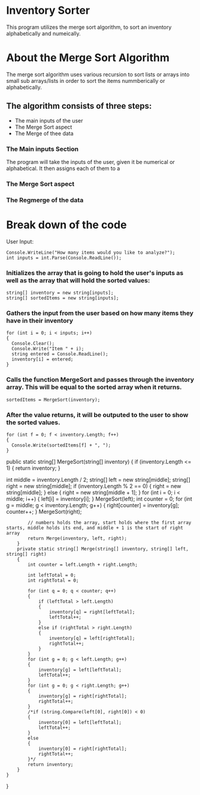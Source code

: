 # Inventory Sorter
This program utilizes the merge sort algorithm, to sort an inventory alphabetically and numeically.  

# About the Merge Sort Algorithm
The merge sort algorithm uses various recursion to sort lists or arrays into small sub arrays/lists in order to sort the items nummberically or alphabetically.  
## The algorithm consists of three steps:
* The main inputs of the user
* The Merge Sort aspect
* The Merge of thee data

### The Main inputs Section
The program will take the inputs of the user, given it be numerical or alphabetical.  It then assigns each of them to a 
### The Merge Sort aspect

### The Regmerge of the data



# Break down of the code


User Input:
```
Console.WriteLine("How many items would you like to analyze?");
int inputs = int.Parse(Console.ReadLine());
```
### Initializes the array that is going to hold the user's inputs as well as the array that will hold the sorted values:
```
string[] inventory = new string[inputs];
string[] sortedItems = new string[inputs]; 
```
### Gathers the input from the user based on how many items they have in their inventory
```
for (int i = 0; i < inputs; i++)
{
  Console.Clear();
  Console.Write("Item " + i);
  string entered = Console.ReadLine();
  inventory[i] = entered;
}
```
### Calls the function MergeSort and passes through the inventory array.  This will be equal to the sorted array when it returns.
```
sortedItems = MergeSort(inventory);
```
### After the value returns, it will be outputed to the user to show the sorted values.
```
for (int f = 0; f < inventory.Length; f++)
{
  Console.Write(sortedItems[f] + ", ");
}
```
public static string[] MergeSort(string[] inventory)
{
if (inventory.Length <= 1)
{
return inventory;
}

int middle = inventory.Length / 2;
string[] left = new string[middle];
string[] right = new string[middle];
if (inventory.Length % 2 == 0)
{
right = new string[middle];
}
else
{
right = new string[middle + 1];
}
for (int i = 0; i < middle; i++)
{
left[i] = inventory[i];
}
MergeSort(left);
int counter = 0;
for (int g = middle; g < inventory.Length; g++)
{
right[counter] = inventory[g];
counter++;
}
MergeSort(right);

            
            // numbers holds the array, start holds where the first array starts, middle holds its end, and middle + 1 is the start of right array
            return Merge(inventory, left, right);
        }
        private static string[] Merge(string[] inventory, string[] left, string[] right)
        {
            int counter = left.Length + right.Length;

            int leftTotal = 0;
            int rightTotal = 0;

            for (int q = 0; q < counter; q++)
            {
                if (leftTotal > left.Length)
                {
                    inventory[q] = right[leftTotal];
                    leftTotal++;
                }
                else if (rightTotal > right.Length)
                {
                    inventory[q] = left[rightTotal];
                    rightTotal++;
                }
            }
            for (int g = 0; g < left.Length; g++)
            {
                inventory[g] = left[leftTotal];
                leftTotal++;
            }
            for (int g = 0; g < right.Length; g++)
            {
                inventory[g] = right[rightTotal];
                rightTotal++;
            }
            /*if (string.Compare(left[0], right[0]) < 0)
            {
                inventory[0] = left[leftTotal];
                leftTotal++;
            }
            else
            {
                inventory[0] = right[rightTotal];
                rightTotal++;
            }*/
            return inventory;
        }
    }
}
```
